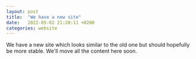 ```yaml
---
layout: post
title:  "We have a new site"
date:   2022-05-02 21:20:11 +0200
categories: website
---
```

We have a new site which looks similar to the old one but should hopefully be more stable. We'll move all the content here soon.
